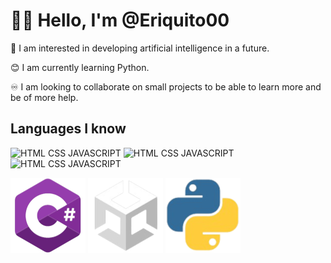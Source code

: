 # 🙋‍♂️ Hello, I'm @Eriquito00

💟 I am interested in developing artificial intelligence in a future.

😊 I am currently learning Python.

♾️ I am looking to collaborate on small projects to be able to learn more and be of more help.

## Languages I know
![HTML CSS JAVASCRIPT](https://raw.githubusercontent.com/Eriquito00/Eriquito00/main/img/html.pn)
![HTML CSS JAVASCRIPT](https://raw.githubusercontent.com/Eriquito00/Eriquito00/main/img/css.pn)
![HTML CSS JAVASCRIPT](https://raw.githubusercontent.com/Eriquito00/Eriquito00/main/img/js.pn)

![C-SHARP](https://raw.githubusercontent.com/Eriquito00/Eriquito00/main/img/c-sharp.png)
![UNITY](https://raw.githubusercontent.com/Eriquito00/Eriquito00/main/img/unity.png)
![PYTHON](https://raw.githubusercontent.com/Eriquito00/Eriquito00/main/img/python.png)
